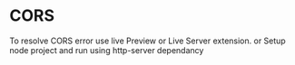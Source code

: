 # CORS 

To resolve CORS error use live Preview or Live Server extension. 
or Setup node project and run using http-server dependancy
